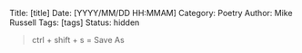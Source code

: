 Title: [title]
Date: [YYYY/MM/DD HH:MMAM]
Category: Poetry
Author: Mike Russell
Tags: [tags]
Status: hidden

> ctrl + shift + s = Save As
